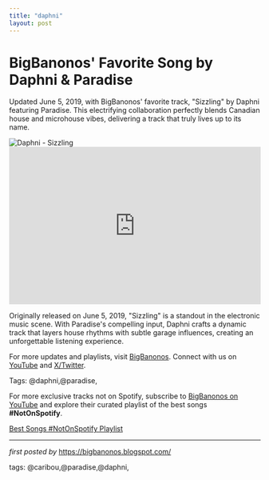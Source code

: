 ```yaml
---
title: "daphni"
layout: post
---
```

<!-- Post Title -->
<h1 >BigBanonos' Favorite Song by Daphni & Paradise</h1> <!-- Introductory Text -->
<p >Updated June 5, 2019, with BigBanonos' favorite track, "Sizzling" by Daphni featuring Paradise. This electrifying collaboration perfectly blends Canadian house and microhouse vibes, delivering a track that truly lives up to its name.</p> <!-- Featured Image -->
<div > <img src="https://www.musicmaniarecords.be/media/coverart-big/108810-daphni-sizzling.jpg" alt="Daphni - Sizzling" />
</div> <!-- YouTube Video Embed -->
<div > <iframe width="100%" height="315" src="https://www.youtube.com/embed/8qJSwZA8TmM" title="DAPHNI featuring PARADISE - Sizzling" frameborder="0" allow="accelerometer; autoplay; clipboard-write; encrypted-media; gyroscope; picture-in-picture; web-share" referrerpolicy="strict-origin-when-cross-origin" allowfullscreen></iframe>
</div> <!-- Song Information -->
<div > <p>Originally released on June 5, 2019, "Sizzling" is a standout in the electronic music scene. With Paradise's compelling input, Daphni crafts a dynamic track that layers house rhythms with subtle garage influences, creating an unforgettable listening experience.</p>
</div> <!-- Footer Links -->
<div > <p>For more updates and playlists, visit <a href="https://bigbanonos.blogspot.com/" target="_blank">BigBanonos</a>. Connect with us on <a href="https://www.youtube.com/@BigBanonos" target="_blank">YouTube</a> and <a href="https://x.com/bigbanonos" target="_blank">X/Twitter</a>.</p>
</div> <!-- Tags -->
<p >Tags: @daphni,@paradise,</p>


<!--Subscribe and Playlist Links-->
<div>
    <p>For more exclusive tracks not on Spotify, subscribe to <a href="https://www.youtube.com/@BigBanonos" target="_blank">BigBanonos on YouTube</a> and explore their curated playlist of the best songs <strong>#NotOnSpotify</strong>.</p>
    <p><a href="https://www.youtube.com/playlist?list=PLtuNtuTatqI0kFahUCbtbfenC_ET5O_tr" target="_blank">Best Songs #NotOnSpotify Playlist<br /></a></p></div>

<hr />

<p><em>first posted by</em> <a href="https://bigbanonos.blogspot.com/" rel="noopener" target="_new">https://bigbanonos.blogspot.com/</a></p>

<p>tags: @caribou,@paradise,@daphni,</p>
